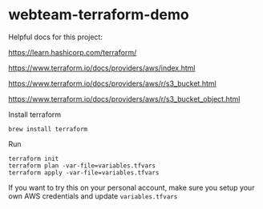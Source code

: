 # webteam-terraform-demo

Helpful docs for this project:

https://learn.hashicorp.com/terraform/

https://www.terraform.io/docs/providers/aws/index.html

https://www.terraform.io/docs/providers/aws/r/s3_bucket.html

https://www.terraform.io/docs/providers/aws/r/s3_bucket_object.html

Install terraform
```shell
brew install terraform
```

Run
```shell
terraform init
terraform plan -var-file=variables.tfvars
terraform apply -var-file=variables.tfvars
```

If you want to try this on your personal account, make sure you setup your own AWS credentials and update `variables.tfvars`
